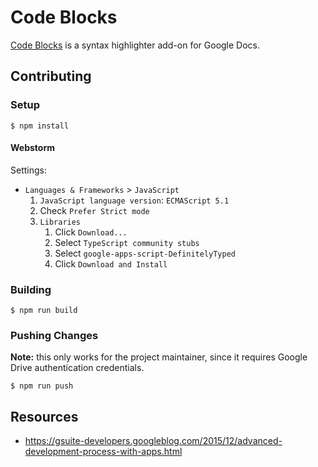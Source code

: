 # Code Blocks

[Code Blocks](https://chrome.google.com/webstore/detail/code-blocks/ebieibfdjgmmimpldgengceekpfefmfd) is a syntax highlighter add-on for Google Docs.

## Contributing

### Setup

```
$ npm install
```

#### Webstorm

Settings:

* `Languages & Frameworks` > `JavaScript`
    1. `JavaScript language version`: `ECMAScript 5.1`
    2. Check `Prefer Strict mode`
    3. `Libraries`
        1. Click `Download...`
        2. Select `TypeScript community stubs`
        3. Select `google-apps-script-DefinitelyTyped`
        4. Click `Download and Install`

### Building

```
$ npm run build
```

### Pushing Changes

**Note:** this only works for the project maintainer, since it requires
Google Drive authentication credentials.

```
$ npm run push
```

## Resources

* https://gsuite-developers.googleblog.com/2015/12/advanced-development-process-with-apps.html
